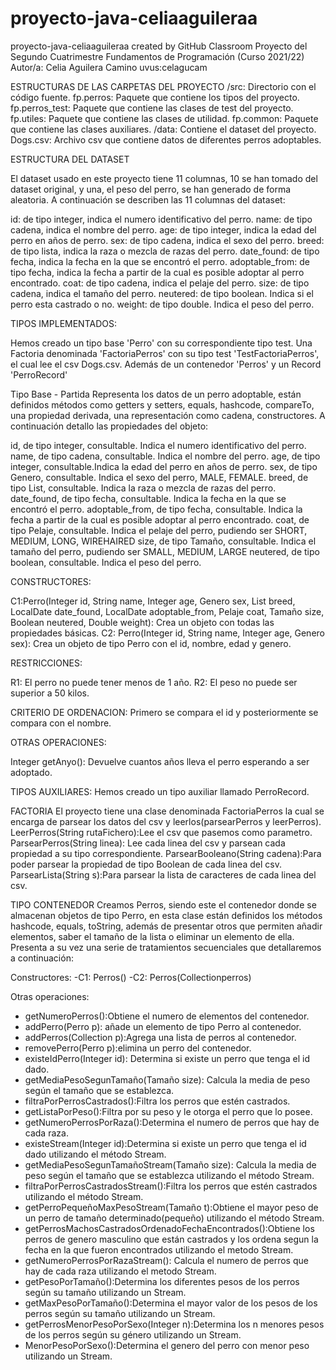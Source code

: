 # proyecto-java-celiaaguileraa
proyecto-java-celiaaguileraa created by GitHub Classroom
Proyecto del Segundo Cuatrimestre Fundamentos de Programación (Curso 2021/22)
Autor/a: Celia Aguilera Camino
uvus:celagucam


ESTRUCTURAS DE LAS CARPETAS DEL PROYECTO
/src: Directorio con el código fuente.
fp.perros: Paquete que contiene los tipos del proyecto.
fp.perros_test: Paquete que contiene las clases de test del proyecto.
fp.utiles: Paquete que contiene las clases de utilidad.
fp.common: Paquete que contiene las clases auxiliares.
/data: Contiene el dataset del proyecto.
Dogs.csv: Archivo csv que contiene datos de diferentes perros adoptables.

ESTRUCTURA DEL DATASET

 El dataset usado en este proyecto tiene 11 columnas, 10 se han tomado del dataset original, y una, el peso del perro, se han generado de forma aleatoria. A continuación se describen las 11 columnas del dataset:

id: de tipo integer, indica el numero identificativo del perro.
name: de tipo cadena, indica el nombre del perro.
age: de tipo integer, indica la edad del perro en años de perro.
sex: de tipo cadena, indica el sexo del perro.
breed: de tipo lista, indica la raza o mezcla de razas del perro.
date_found: de tipo fecha, indica la fecha en la que se encontró el perro.
adoptable_from: de tipo fecha, indica la fecha a partir de la cual es posible adoptar al perro encontrado.
coat: de tipo cadena, indica el pelaje del perro.
size: de tipo cadena, indica el tamaño del perro.
neutered: de tipo boolean. Indica si el perro esta castrado o no.
weight: de tipo double. Indica el peso del perro.

TIPOS IMPLEMENTADOS:

Hemos creado un tipo base 'Perro' con su correspondiente tipo test. Una Factoria denominada 'FactoriaPerros' con su tipo test 'TestFactoriaPerros', el cual lee el csv Dogs.csv. Además de un contenedor 'Perros' y un Record 'PerroRecord'

Tipo Base - Partida
Representa los datos de un perro adoptable, están definidos métodos como getters y setters, equals, hashcode, compareTo, una propiedad derivada, una representación como cadena, constructores. A continuación detallo las propiedades del objeto:

id, de tipo integer, consultable. Indica el numero identificativo del perro.
name, de tipo cadena, consultable. Indica el nombre del perro.
age, de tipo integer, consultable.Indica la edad del perro en años de perro.
sex, de tipo Genero, consultable. Indica el sexo del perro, MALE, FEMALE.
breed, de tipo List<String>, consultable. Indica la raza o mezcla de razas del perro.
date_found, de tipo fecha, consultable. Indica la fecha en la que se encontró el perro.
adoptable_from, de tipo fecha, consultable. Indica la fecha a partir de la cual es posible adoptar al perro encontrado.
coat, de tipo Pelaje, consultable. Indica el pelaje del perro, pudiendo ser SHORT, MEDIUM, LONG, WIREHAIRED
size, de tipo Tamaño, consultable. Indica el tamaño del perro, pudiendo ser SMALL, MEDIUM, LARGE
neutered, de tipo boolean, consultable. Indica el peso del perro.

CONSTRUCTORES:

C1:Perro(Integer id, String name, Integer age, Genero sex, List<String> breed, LocalDate date_found, LocalDate adoptable_from, Pelaje coat, Tamaño size, Boolean neutered, Double weight): Crea un objeto con todas las propiedades básicas.
C2: Perro(Integer id,  String name, Integer age, Genero sex): Crea un objeto de tipo Perro con el id, nombre, edad y genero.

RESTRICCIONES:

R1: El perro no puede tener menos de 1 año.
R2: El peso no puede ser superior a 50 kilos.

CRITERIO DE ORDENACION: Primero se compara el id y posteriormente se compara con el nombre.

OTRAS OPERACIONES:

Integer getAnyo(): Devuelve cuantos años lleva el perro esperando a ser adoptado.

TIPOS AUXILIARES:
Hemos creado un tipo auxiliar llamado PerroRecord.

FACTORIA
El proyecto tiene una clase denominada FactoriaPerros la cual se encarga de parsear los datos del csv y leerlos(parsearPerros y leerPerros).
LeerPerros(String rutaFichero):Lee el csv que pasemos como parametro.
ParsearPerros(String linea): Lee cada linea del csv y parsean cada propiedad a su tipo correspondiente.
ParsearBooleano(String cadena):Para poder parsear la propiedad de tipo Boolean de cada linea del csv.
ParsearLista(String s):Para parsear la lista de caracteres de cada linea del csv.

TIPO CONTENEDOR
 Creamos Perros, siendo este el contenedor donde se almacenan objetos de tipo Perro, en esta clase están definidos los métodos hashcode, equals, toString, además de presentar otros que permiten añadir elementos, saber el tamaño de la lista o eliminar un elemento de ella.
 Presenta a su vez una serie de tratamientos secuenciales que detallaremos a continuación:

Constructores:
-C1: Perros()
-C2: Perros(Collection<Perro>perros)


Otras operaciones:
- getNumeroPerros():Obtiene el numero de elementos del contenedor.
- addPerro(Perro p): añade un elemento de tipo Perro al contenedor.
- addPerros(Collection<Perro> p):Agrega una lista de perros al contenedor.
- removePerro(Perro p):elimina un perro del contenedor.
- existeIdPerro(Integer id): Determina si existe un perro que tenga el id dado.
- getMediaPesoSegunTamaño(Tamaño size): Calcula la media de peso según el tamaño que se establezca.
- filtraPorPerrosCastrados():Filtra los perros que estén castrados.
- getListaPorPeso():Filtra por su peso y le otorga el perro que lo posee.
- getNumeroPerrosPorRaza():Determina el numero de perros que hay de cada raza.
- existeStream(Integer id):Determina si existe un perro que tenga el id dado utilizando el método Stream.
- getMediaPesoSegunTamañoStream(Tamaño size): Calcula la media de peso según el tamaño que se establezca utilizando el método Stream.
- filtraPorPerrosCastradosStream():Filtra los perros que estén castrados utilizando el método Stream.
- getPerroPequeñoMaxPesoStream(Tamaño t):Obtiene el mayor peso de un perro de tamaño determinado(pequeño) utilizando el método Stream.
- getPerrosMachosCastradosOrdenadoFechaEncontrados():Obtiene los perros de genero masculino que están castrados y los ordena segun la fecha en la que fueron encontrados utilizando el metodo Stream.
- getNumeroPerrosPorRazaStream(): Calcula el numero de perros que hay de cada raza utilizando el metodo Stream.
- getPesoPorTamaño():Determina los diferentes pesos de los perros según su tamaño utilizando un Stream.
- getMaxPesoPorTamaño():Determina el mayor valor de los pesos de los perros según su tamaño utilizando un Stream.
- getPerrosMenorPesoPorSexo(Integer n):Determina los n menores pesos de los perros según su género utilizando un Stream.
- MenorPesoPorSexo():Determina el genero del perro con menor peso utilizando un Stream.
